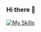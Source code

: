 ### Hi there 👋
[![My Skills](https://skillicons.dev/icons?i=js,html,css,react,mongodb,nodejs,git,github,visualstudio&perline=3)](https://skillicons.dev)
<!--
**Cbrito27/Cbrito27** is a ✨ _special_ ✨ repository because its `README.md` (this file) appears on your GitHub profile.

Here are some ideas to get you started:

- 🔭 I’m currently working on ...
- 🌱 I’m currently learning ...
- 👯 I’m looking to collaborate on ...
- 🤔 I’m looking for help with ...
- 💬 Ask me about ...
- 📫 How to reach me: ...
- 😄 Pronouns: ...
- ⚡ Fun fact: ...
-->
